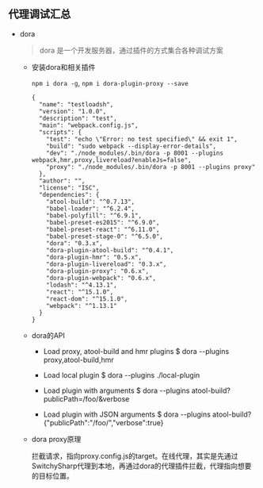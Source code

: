 ## 代理调试汇总

* dora

    > dora 是一个开发服务器，通过插件的方式集合各种调试方案  

    - 安装dora和相关插件

        `npm i dora -g`, `npm i dora-plugin-proxy --save`

        ```
        {
          "name": "testloadsh",
          "version": "1.0.0",
          "description": "test",
          "main": "webpack.config.js",
          "scripts": {
            "test": "echo \"Error: no test specified\" && exit 1",
            "build": "sudo webpack --display-error-details",
            "dev": "./node_modules/.bin/dora -p 8001 --plugins webpack,hmr,proxy,livereload?enableJs=false",
            "proxy": "./node_modules/.bin/dora -p 8001 --plugins proxy"
          },
          "author": "",
          "license": "ISC",
          "dependencies": {
            "atool-build": "^0.7.13",
            "babel-loader": "^6.2.4",
            "babel-polyfill": "^6.9.1",
            "babel-preset-es2015": "^6.9.0",
            "babel-preset-react": "^6.11.0",
            "babel-preset-stage-0": "^6.5.0",
            "dora": "0.3.x",
            "dora-plugin-atool-build": "^0.4.1",
            "dora-plugin-hmr": "0.5.x",
            "dora-plugin-livereload": "0.3.x",
            "dora-plugin-proxy": "0.6.x",
            "dora-plugin-webpack": "0.6.x",
            "lodash": "^4.13.1",
            "react": "^15.1.0",
            "react-dom": "^15.1.0",
            "webpack": "^1.13.1"
          }
        }
        ```

    - dora的API

        + Load proxy, atool-build and hmr plugins
        $ dora --plugins proxy,atool-build,hmr

        + Load local plugin
        $ dora --plugins ./local-plugin

        + Load plugin with arguments
        $ dora --plugins atool-build?publicPath=/foo/&verbose

        + Load plugin with JSON arguments
        $ dora --plugins atool-build?{"publicPath":"/foo/","verbose":true}

    - dora proxy原理

        拦截请求，指向proxy.config.js的target。在线代理，其实是先通过SwitchySharp代理到本地，再通过dora的代理插件拦截，代理指向想要的目标位置。
